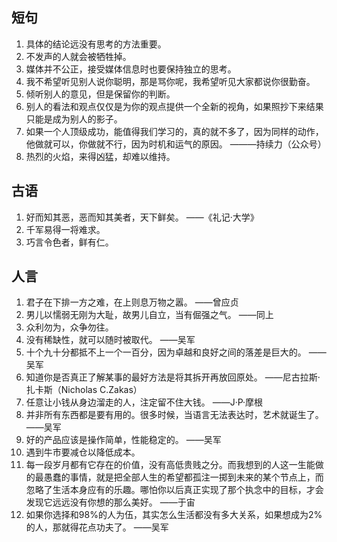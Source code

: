 ## 短句

1. 具体的结论远没有思考的方法重要。
2. 不发声的人就会被牺牲掉。
3. 媒体并不公正，接受媒体信息时也要保持独立的思考。
4. 我不希望听见别人说你聪明，那是骂你呢，我希望听见大家都说你很勤奋。
5. 倾听别人的意见，但是保留你的判断。
6. 别人的看法和观点仅仅是为你的观点提供一个全新的视角，如果照抄下来结果只能是成为别人的影子。
7. 如果一个人顶级成功，能值得我们学习的，真的就不多了，因为同样的动作，他做就可以，你做就不行，因为时机和运气的原因。 ———持续力（公众号）
8. 热烈的火焰，来得凶猛，却难以维持。

## 古语

1. 好而知其恶，恶而知其美者，天下鲜矣。	——《礼记·大学》
2. 千军易得一将难求。
3. 巧言令色者，鲜有仁。

## 人言

1. 君子在下排一方之难，在上则息万物之嚣。	——曾应贞
2. 男儿以懦弱无刚为大耻，故男儿自立，当有倔强之气。	——同上
3. 众利勿为，众争勿往。
4. 没有稀缺性，就可以随时被取代。 ——吴军
5. 十个九十分都抵不上一个一百分，因为卓越和良好之间的落差是巨大的。  ——吴军
6. 知道你是否真正了解某事的最好方法是将其拆开再放回原处。           ——尼古拉斯·扎卡斯（Nicholas C.Zakas）
7. 任意让小钱从身边溜走的人，注定留不住大钱。   ——J·P·摩根
8. 并非所有东西都是要有用的。很多时候，当语言无法表达时，艺术就诞生了。     ——吴军
9. 好的产品应该是操作简单，性能稳定的。   ——吴军
10. 遇到牛市要减仓以降低成本。
11. 每一段岁月都有它存在的价值，没有高低贵贱之分。而我想到的人这一生能做的最愚蠢的事情，就是把全部人生的希望都孤注一掷到未来的某个节点上，而忽略了生活本身应有的乐趣。哪怕你以后真正实现了那个执念中的目标，才会发现它远远没有你想的那么美好。    ——于宙
12. 如果你选择和98%的人为伍，其实怎么生活都没有多大关系，如果想成为2%的人，那就得花点功夫了。   ——吴军